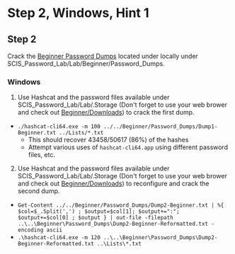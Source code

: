 # Step 2, Windows, Hint 1  

## Step 2
Crack the [Beginner Password Dumps](https://github.com/JonZeolla/lab-PasswordCracking/tree/master/Beginner/Password_Dumps) located under locally under SCIS_Password_Lab/Lab/Beginner/Password_Dumps.  

### Windows
1.  Use Hashcat and the password files available under SCIS_Password_Lab/Lab/.Storage (Don't forget to use your web brower and check out [Beginner/Downloads](https://github.com/JonZeolla/lab-PasswordCracking/tree/master/Beginner/Downloads)) to crack the first dump.  
  * `./hashcat-cli64.exe -m 100 ../../Beginner/Password_Dumps/Dump1-Beginner.txt ../Lists/*.txt`  
    * This should recover 43458/50617 (86%) of the hashes  
    * Attempt various uses of `hashcat-cli64.app` using different password files, etc.  
2.  Use Hashcat and the password files available under SCIS_Password_Lab/Lab/.Storage (Don't forget to use your web brower and check out [Beginner/Downloads](https://github.com/JonZeolla/lab-PasswordCracking/tree/master/Beginner/Downloads)) to reconfigure and crack the second dump.  
  * `Get-Content ../../Beginner/Password_Dumps/Dump2-Beginner.txt | %{ $col=$_.Split(',') ; $output=$col[1]; $output+=":"; $output+=$col[0] ; $output } | out-file -filepath ..\..\Beginner\Password_Dumps\Dump2-Beginner-Reformatted.txt -encoding ascii`  
  * `.\hashcat-cli64.exe -m 120 ..\..\Beginner\Password_Dumps\Dump2-Beginner-Reformatted.txt ..\Lists\*.txt`  

